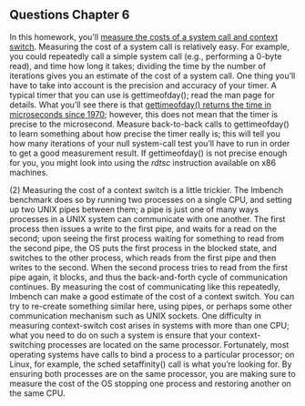 ## Questions Chapter 6

In this homework, you’ll <u>measure the costs of a system call and context switch</u>. Measuring the cost of a system call is relatively easy. For example, you could repeatedly call a simple system call (e.g., performing a 0-byte read), and time how long it takes; dividing the time by the number of iterations gives you an estimate of the cost of a system call. One thing you’ll have to take into account is the precision and accuracy of your timer. A typical timer that you can use is gettimeofday(); read the man page for details. What you’ll see there is that <u>gettimeofday() returns the time in microseconds since 1970</u>; however, this does not mean that the timer is precise to the microsecond. Measure back-to-back calls to gettimeofday() to learn something about how precise the timer really is; this will tell you how many iterations of your null system-call test you’ll have to run in order to get a good measurement result. If gettimeofday() is not precise enough for you, you might look into using the *rdtsc* instruction available on x86 machines. 

(2) Measuring the cost of a context switch is a little trickier. The lmbench benchmark does so by running two processes on a single CPU, and setting up two UNIX pipes between them; a pipe is just one of many ways processes in a UNIX system can communicate with one another. The first process then issues a write to the first pipe, and waits for a read on the second; upon seeing the first process waiting for something to read from the second pipe, the OS puts the first process in the blocked state, and switches to the other process, which reads from the first pipe and then writes to the second. When the second process tries to read from the first pipe again, it blocks, and thus the back-and-forth cycle of communication continues. By measuring the cost of communicating like this repeatedly, lmbench can make a good estimate of the cost of a context switch. You can try to re-create something similar here, using pipes, or perhaps some other communication mechanism such as UNIX sockets. One difficulty in measuring context-switch cost arises in systems with more than one CPU; what you need to do on such a system is ensure that your context-switching processes are located on the same processor. Fortunately, most operating systems have calls to bind a process to a particular processor; on Linux, for example, the sched setaffinity() call is what you’re looking for. By ensuring both processes are on the same processor, you are making sure to measure the cost of the OS stopping one process and restoring another on the same CPU.

